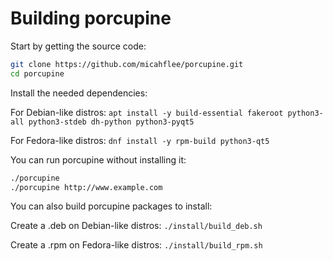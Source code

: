 # Building porcupine

Start by getting the source code:

```sh
git clone https://github.com/micahflee/porcupine.git
cd porcupine
```

Install the needed dependencies:

For Debian-like distros: `apt install -y build-essential fakeroot python3-all python3-stdeb dh-python python3-pyqt5`

For Fedora-like distros: `dnf install -y rpm-build python3-qt5`

You can run porcupine without installing it:

```sh
./porcupine
./porcupine http://www.example.com
```

You can also build porcupine packages to install:

Create a .deb on Debian-like distros: `./install/build_deb.sh`

Create a .rpm on Fedora-like distros: `./install/build_rpm.sh`
